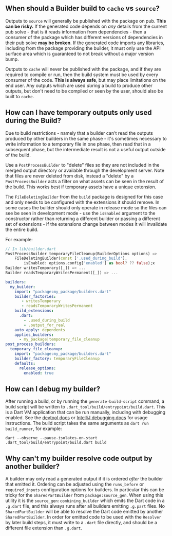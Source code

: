 ## When should a Builder build to `cache` vs `source`?

Outputs to `source` will generally be published with the package on pub. **This
can be risky.** If the generated code depends on _any_ details from the current
pub solve - that is it reads information from dependencies - then a consumer of
the package which has different versions of dependencies in their pub solve
**may be broken**. If the generated code imports any libraries, including from
the package providing the builder, it must only use the API surface area which
is guaranteed to not break without a major version bump.

Outputs to `cache` will never be published with the package, and if they are
required to compile or run, then the build system must be used by every consumer
of the code. **This is always safe**, but may place limitations on the end user.
Any outputs which are used _during_ a build to produce other outputs, but don't
need to be compiled or seen by the user, should also be built to `cache`.

## How can I have temporary outputs only used during the Build?

Due to build restrictions - namely that a builder can't read the outputs
produced by other builders in the same phase - it's sometimes necessary to write
information to a temporary file in one phase, then read that in a subsequent
phase, but the intermediate result is not a useful output outside of the build.

Use a `PostProcessBuilder` to "delete" files so they are not included in the
merged output directory or available through the development server. Note that
files are never deleted from disk, instead a "delete" by a `PostProcessBuilder`
acts a filter on what assets can be seen in the result of the build. This works
best if temporary assets have a unique extension.

The `FileDeletingBuilder` from the `build` package is designed for this case and
only needs to be configured with the extensions it should remove. In some cases
the builder should only operate in release mode so the files can see be seen in
development mode - use the `isEnabled` argument to the constructor rather than
returning a different builder or passing a different set of extensions - if the
extensions change between modes it will invalidate the entire build.

For example:

```dart
// In lib/builder.dart
PostProcessBuilder temporaryFileCleanup(BuilderOptions options) =>
    FileDeletingBuilder(const ['.used_during_build'],
        isEnabled: options.config['enabled'] as bool? ?? false);x
Builder writesTemporary([_]) => ...
Builder readsTemporaryWritesPermanent([_]) => ...
```

```yaml
builders:
  my_builder:
    import: "package:my_package/builders.dart"
    builder_factories:
       - writesTemporary
       - readsTemporaryWritesPermanent
    build_extensions:
      .dart:
        - .used_during_build
        - .output_for_real
    auto_apply: dependents
    applies_builders:
      - my_package|temporary_file_cleanup
post_process_builders:
  temporary_file_cleanup:
    import: "package:my_package/builders.dart"
    builder_factory: temporaryFileCleanup
    defaults:
      release_options:
        enabled: true
```

## How can I debug my builder?

After running a build, or by running the `generate-build-script` command, a
build script will be written to `.dart_tool/build/entrypoint/build.dart`. This
is a Dart VM application that can be run manually, including with debugging
enabled. See the [devtool docs][] or [IntelliJ debugging docs][]
for usage instructions. The build script takes the same arguments as `dart run
build_runner`, for example:

`dart --observe --pause-isolates-on-start .dart_tool/build/entrypoint/build.dart
build`

[devtool docs]:https://dart.dev/tools/dart-devtools
[IntelliJ debugging docs]:https://www.jetbrains.com/help/idea/dart.html#dart_run_debug_command_line_application

## Why can't my builder resolve code output by another builder?

A builder may only read a generated output if it is ordered _after_ the builder
that emitted it. Ordering can be adjusted using the `runs_before` or
`required_inputs` configuration options for builders. In particular this can be
tricky for the `SharedPartBuilder` from `package:source_gen`. When using this
utility it is the `source_gen:combining_builder` which emits the Dart code in a
`.g.dart` file, and this always runs after all builders emitting `.g.part`
files. No `SharedPartBuilder` will be able to resolve the Dart code emitted by
another `SharedPartBuilder`. In order for emitted code to be used with the
`Resolver` by later build steps, it must write to a `.dart` file directly, and
should be a different file extension than `.g.dart`.
